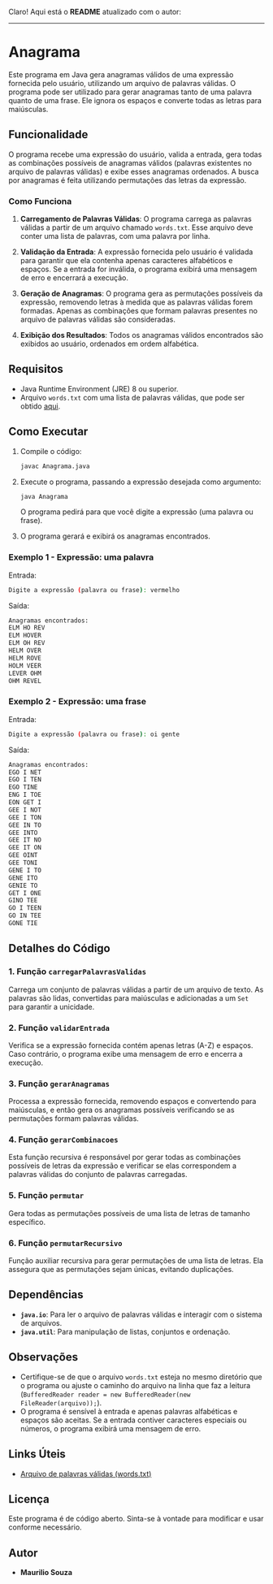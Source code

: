 Claro! Aqui está o **README** atualizado com o autor:

---

# Anagrama

Este programa em Java gera anagramas válidos de uma expressão fornecida pelo usuário, utilizando um arquivo de palavras válidas. O programa pode ser utilizado para gerar anagramas tanto de uma palavra quanto de uma frase. Ele ignora os espaços e converte todas as letras para maiúsculas.

## Funcionalidade

O programa recebe uma expressão do usuário, valida a entrada, gera todas as combinações possíveis de anagramas válidos (palavras existentes no arquivo de palavras válidas) e exibe esses anagramas ordenados. A busca por anagramas é feita utilizando permutações das letras da expressão.

### Como Funciona

1. **Carregamento de Palavras Válidas**: O programa carrega as palavras válidas a partir de um arquivo chamado `words.txt`. Esse arquivo deve conter uma lista de palavras, com uma palavra por linha.

2. **Validação da Entrada**: A expressão fornecida pelo usuário é validada para garantir que ela contenha apenas caracteres alfabéticos e espaços. Se a entrada for inválida, o programa exibirá uma mensagem de erro e encerrará a execução.

3. **Geração de Anagramas**: O programa gera as permutações possíveis da expressão, removendo letras à medida que as palavras válidas forem formadas. Apenas as combinações que formam palavras presentes no arquivo de palavras válidas são consideradas.

4. **Exibição dos Resultados**: Todos os anagramas válidos encontrados são exibidos ao usuário, ordenados em ordem alfabética.

## Requisitos

- Java Runtime Environment (JRE) 8 ou superior.
- Arquivo `words.txt` com uma lista de palavras válidas, que pode ser obtido [aqui](https://osprogramadores.com/desafios/d06/words.txt).

## Como Executar

1. Compile o código:

   ```bash
   javac Anagrama.java
   ```

2. Execute o programa, passando a expressão desejada como argumento:

   ```bash
   java Anagrama
   ```

   O programa pedirá para que você digite a expressão (uma palavra ou frase).

3. O programa gerará e exibirá os anagramas encontrados.

### Exemplo 1 - Expressão: uma palavra

Entrada:

```bash
Digite a expressão (palavra ou frase): vermelho
```

Saída:

```bash
Anagramas encontrados:
ELM HO REV
ELM HOVER
ELM OH REV
HELM OVER
HELM ROVE
HOLM VEER
LEVER OHM
OHM REVEL
```

### Exemplo 2 - Expressão: uma frase

Entrada:

```bash
Digite a expressão (palavra ou frase): oi gente
```

Saída:

```bash
Anagramas encontrados:
EGO I NET
EGO I TEN
EGO TINE
ENG I TOE
EON GET I
GEE I NOT
GEE I TON
GEE IN TO
GEE INTO
GEE IT NO
GEE IT ON
GEE OINT
GEE TONI
GENE I TO
GENE ITO
GENIE TO
GET I ONE
GINO TEE
GO I TEEN
GO IN TEE
GONE TIE
```

## Detalhes do Código

### 1. **Função `carregarPalavrasValidas`**

Carrega um conjunto de palavras válidas a partir de um arquivo de texto. As palavras são lidas, convertidas para maiúsculas e adicionadas a um `Set` para garantir a unicidade.

### 2. **Função `validarEntrada`**

Verifica se a expressão fornecida contém apenas letras (A-Z) e espaços. Caso contrário, o programa exibe uma mensagem de erro e encerra a execução.

### 3. **Função `gerarAnagramas`**

Processa a expressão fornecida, removendo espaços e convertendo para maiúsculas, e então gera os anagramas possíveis verificando se as permutações formam palavras válidas.

### 4. **Função `gerarCombinacoes`**

Esta função recursiva é responsável por gerar todas as combinações possíveis de letras da expressão e verificar se elas correspondem a palavras válidas do conjunto de palavras carregadas.

### 5. **Função `permutar`**

Gera todas as permutações possíveis de uma lista de letras de tamanho específico.

### 6. **Função `permutarRecursivo`**

Função auxiliar recursiva para gerar permutações de uma lista de letras. Ela assegura que as permutações sejam únicas, evitando duplicações.

## Dependências

- **`java.io`**: Para ler o arquivo de palavras válidas e interagir com o sistema de arquivos.
- **`java.util`**: Para manipulação de listas, conjuntos e ordenação.

## Observações

- Certifique-se de que o arquivo `words.txt` esteja no mesmo diretório que o programa ou ajuste o caminho do arquivo na linha que faz a leitura (`BufferedReader reader = new BufferedReader(new FileReader(arquivo));`).
- O programa é sensível à entrada e apenas palavras alfabéticas e espaços são aceitas. Se a entrada contiver caracteres especiais ou números, o programa exibirá uma mensagem de erro.

## Links Úteis

- [Arquivo de palavras válidas (words.txt)](https://osprogramadores.com/desafios/d06/words.txt)

## Licença

Este programa é de código aberto. Sinta-se à vontade para modificar e usar conforme necessário.

## Autor

- **Maurilio Souza**
